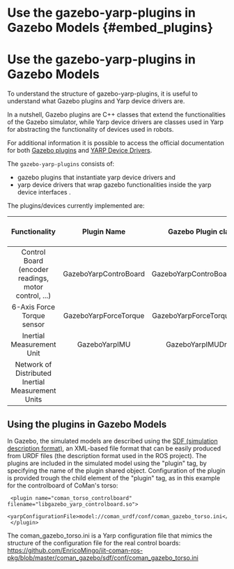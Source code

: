 # Use the gazebo-yarp-plugins in Gazebo Models {#embed_plugins}

# Use the gazebo-yarp-plugins in Gazebo Models

To understand the structure of gazebo-yarp-plugins, it is useful to understand what Gazebo plugins and Yarp device drivers are.

In a nutshell, Gazebo plugins are C++ classes that extend the functionalities of the Gazebo simulator, while Yarp device drivers are classes used in Yarp for abstracting the functionality of devices used in robots.

For additional information it is possible to access the official documentation for both [Gazebo plugins](http://gazebosim.org/tutorials?cat=write_plugin) and [YARP Device Drivers](http://wiki.icub.org/yarpdoc/note_devices.html).

The `gazebo-yarp-plugins` consists of:
* gazebo plugins that instantiate yarp device drivers and
* yarp device drivers that wrap gazebo functionalities inside the yarp device interfaces . 

The plugins/devices currently implemented are:

|  Functionality     | Plugin Name  |  Gazebo Plugin class  | YARP Device class  |
| :----------------: |:-------------:| :-----:|:---------------------------------:|
| Control Board (encoder readings, motor control, ...)  | GazeboYarpControBoard | GazeboYarpControBoardDriver |
| 6-Axis Force Torque sensor| GazeboYarpForceTorque |  GazeboYarpForceTorqueDriver |
| Inertial Measurement Unit | GazeboYarpIMU | GazeboYarpIMUDriver |
| Network of Distributed  Inertial Measurement Units |   | 


## Using the plugins in Gazebo Models
In Gazebo, the simulated models are described using the [SDF (simulation description format)](http://gazebosim.org/sdf.html), an XML-based file format that can be easily produced from URDF files (the description format used in the ROS project). The plugins are included in the simulated model using the "plugin" tag, by specifying the name of the plugin shared object. Configuration of the plugin is provided trough the child element of the "plugin" tag, as in this example for the controlboard of CoMan's torso:

     <plugin name="coman_torso_controlboard" filename="libgazebo_yarp_controlboard.so">
        <yarpConfigurationFile>model://coman_urdf/conf/coman_gazebo_torso.ini</yarpConfigurationFile>
     </plugin>

The coman_gazebo_torso.ini is a Yarp configuration file that mimics the structure of the configuration file for the real control boards: https://github.com/EnricoMingo/iit-coman-ros-pkg/blob/master/coman_gazebo/sdf/conf/coman_gazebo_torso.ini